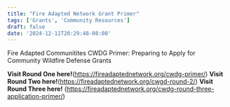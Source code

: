 ```yaml
---
title: "Fire Adapted Network Grant Primer"
tags: ['Grants', 'Community Resources']
draft: false
date: '2024-12-11T20:29:48-08:00'
---
```


Fire Adapted Communitites CWDG Primer: Preparing to Apply for Community Wildfire Defense Grants


**Visit Round One here!**(https://fireadaptednetwork.org/cwdg-primer/)
**Visit Round Two here!**(https://fireadaptednetwork.org/cwgd-round-2/)
**Visit Round Three here!** (https://fireadaptednetwork.org/cwdg-round-three-application-primer/)

